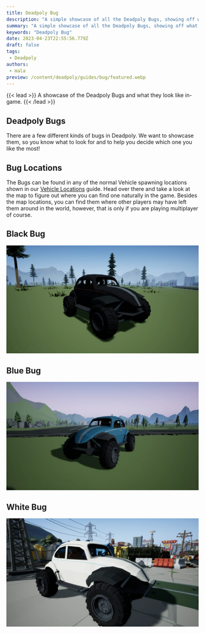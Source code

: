```yaml
---
title: Deadpoly Bug
description: "A simple showcase of all the Deadpoly Bugs, showing off what they look like and the different models for them."
summary: "A simple showcase of all the Deadpoly Bugs, showing off what they look like and the different models for them."
keywords: "Deadpoly Bug"
date: 2023-04-23T22:55:56.779Z
draft: false
tags:
 - Deadpoly
authors: 
 - mala
preview: /content/deadpoly/guides/bug/featured.webp
---
```



{{< lead >}}
A showcase of the Deadpoly Bugs and what they look like in-game.
{{< /lead >}}

## Deadpoly Bugs
There are a few different kinds of bugs in Deadpoly. We want to showcase them, so you know what to look for and to help you decide which one you like the most!

## Bug Locations
The Bugs can be found in any of the normal Vehicle spawning locations shown in our [Vehicle Locations](/deadpoly/guides/vehicle-locations/) guide. Head over there and take a look at the map to figure out where you can find one naturally in the game. Besides the map locations, you can find them where other players may have left them around in the world, however, that is only if you are playing multiplayer of course. 

## Black Bug
![Deadpoly Black Bug](featured.webp)

## Blue Bug
![Deadpoly Blue Bug](img/blue_bug.webp)

## White Bug
![Deadpoly White Bug](img/white_bug.webp)


